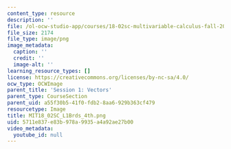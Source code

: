 ```yaml
---
content_type: resource
description: ''
file: /ol-ocw-studio-app/courses/18-02sc-multivariable-calculus-fall-2010/5711e837e83b978a9935a4a92ae27b00_MIT18_02SC_L1Brds_4th.png
file_size: 2174
file_type: image/png
image_metadata:
  caption: ''
  credit: ''
  image-alt: ''
learning_resource_types: []
license: https://creativecommons.org/licenses/by-nc-sa/4.0/
ocw_type: OCWImage
parent_title: 'Session 1: Vectors'
parent_type: CourseSection
parent_uid: a55f30b5-41f0-fdb2-8aa6-929b363cf479
resourcetype: Image
title: MIT18_02SC_L1Brds_4th.png
uid: 5711e837-e83b-978a-9935-a4a92ae27b00
video_metadata:
  youtube_id: null
---
```


